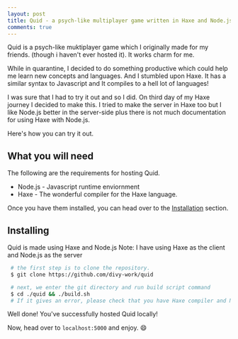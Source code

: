 ```yaml
---
layout: post
title: Quid - a psych-like multiplayer game written in Haxe and Node.js
comments: true
---
```


Quid is a psych-like muktiplayer game which I originally made for my friends.
(though i haven't ever hosted it). It works charm for me.

While in quarantine, I decided to do something productive which could help me learn new concepts and languages. And I stumbled upon Haxe. It has a similar syntax to Javascript and It compiles to a hell lot of languages!

I was sure that I had to try it out and so I did. On third day of my Haxe journey I decided to make this. I tried to make the server in Haxe too but I like Node.js better in the server-side plus there is not much documentation for using Haxe with Node.js.

Here's how you can try it out.

## What you will need

The following are the requirements for hosting Quid.
* Node.js - Javascript runtime enviornment
* Haxe - The wonderful compiler for the Haxe language.

Once you have them installed, you can head over to the [Installation](#Installing)  section.
## Installing

Quid is made using Haxe and Node.js
Note: I have using Haxe as the client and Node.js as the server

```bash
 # the first step is to clone the repository.
 $ git clone https://github.com/divy-work/quid

 # next, we enter the git directory and run build script command
 $ cd ./quid && ./build.sh
 # If it gives an error, please check that you have Haxe compiler and Node.js installed on your machine.
```

Well done! You've successfully hosted Quid locally!

Now, head over to `localhost:5000` and enjoy. :smile:
